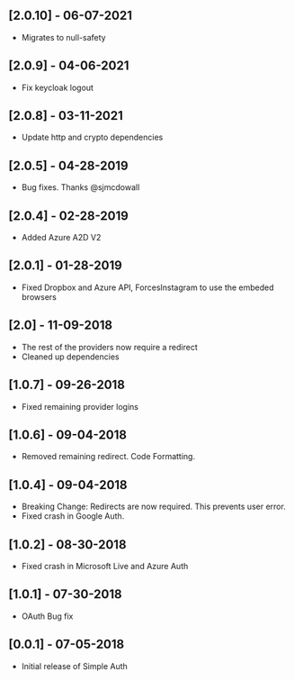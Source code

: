## [2.0.10] - 06-07-2021
* Migrates to null-safety

## [2.0.9] - 04-06-2021
* Fix keycloak logout

## [2.0.8] - 03-11-2021
* Update http and crypto dependencies 

## [2.0.5] - 04-28-2019
* Bug fixes. Thanks @sjmcdowall 

## [2.0.4] - 02-28-2019
* Added Azure A2D V2

## [2.0.1] - 01-28-2019
* Fixed Dropbox and Azure API, ForcesInstagram to use the embeded browsers

## [2.0] - 11-09-2018
* The rest of the providers now require a redirect
* Cleaned up dependencies

## [1.0.7] - 09-26-2018
* Fixed remaining provider logins

## [1.0.6] - 09-04-2018
* Removed remaining redirect. Code Formatting.

## [1.0.4] - 09-04-2018
* Breaking Change: Redirects are now required. This prevents user error. 
* Fixed crash in Google Auth.

## [1.0.2] - 08-30-2018
* Fixed crash in Microsoft Live and Azure Auth

## [1.0.1] - 07-30-2018
* OAuth Bug fix

## [0.0.1] - 07-05-2018

* Initial release of Simple Auth
